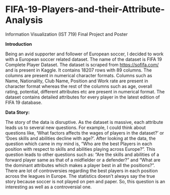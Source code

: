 # FIFA-19-Players-and-their-Attribute-Analysis
Information Visualization (IST 719) Final Project and Poster

**Introduction**

Being an avid supporter and follower of European soccer, I decided to work with a European soccer related dataset. The name of the dataset is FIFA 19 Complete Player Dataset. The dataset is scraped from https://sofifa.com/ and is present in Kaggle. It contains 18207 rows with 89 columns. The columns are present in numerical character formats. Columns such as Name, Nationality, Club Name, Position and Work rate are present in character format whereas the rest of the columns such as age, overall rating, potential, different attributes etc are present in numerical format. The dataset contains detailed attributes for every player in the latest edition of FIFA 19 database.

**Data Story:**

The story of the data is disruptive. As the dataset is massive, each attribute leads us to several new questions. For example, I could think about questions like, ‘What factors affects the wages of players in the dataset?’ or ‘Does skills and abilities decline with age?’. After looking at the data, the question which came in my mind is, “Who are the best Players in each position with respect to skills and abilities playing across Europe?”. This question leads to other questions such as: “Are the skills and abilities of a forward player same as that of a midfielder or a defender?” and “What are the dominant attributes which makes a player best in all the positions?”.
There are lot of controversies regarding the best players in each position across the leagues in Europe. The statistics doesn’t always say the true story because soccer is not played on pen and paper. So, this question is an interesting as well as a controversial one. 

